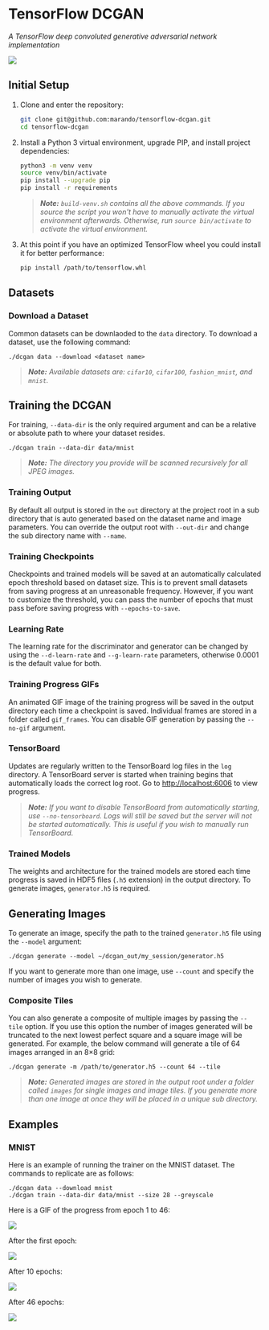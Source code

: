 # TensorFlow DCGAN
*A TensorFlow deep convoluted generative adversarial network implementation*

![](https://user-images.githubusercontent.com/4701701/55361420-29d9fe00-54a5-11e9-899c-6f72e6532c77.gif)  

## Initial Setup

1. Clone and enter the repository:
    ```bash
    git clone git@github.com:marando/tensorflow-dcgan.git
    cd tensorflow-dcgan
    ```

2. Install a Python 3 virtual environment, upgrade PIP, and install project 
   dependencies:
    ```bash
    python3 -m venv venv
    source venv/bin/activate
    pip install --upgrade pip
    pip install -r requirements
    ```

    >***Note:** `build-venv.sh` contains all the above commands. If you source 
    the script you won't have to manually activate the virtual environment 
    afterwards. Otherwise, run `source bin/activate` to activate the virtual 
    environment.*
3. At this point if you have an optimized TensorFlow wheel you could install it
   for better performance:
    ```bash
    pip install /path/to/tensorflow.whl
    ```
       

## Datasets

### Download a Dataset

Common datasets can be downlaoded to the `data` directory. To download a 
dataset, use the following command:
```
./dcgan data --download <dataset name>
```
>***Note:** Available datasets are: `cifar10`, `cifar100`, `fashion_mnist`, and 
`mnist`.*


## Training the DCGAN

For training, `--data-dir` is the only required argument and can be a relative 
or absolute path to where your dataset resides. 
```
./dcgan train --data-dir data/mnist
```
>***Note:** The directory you provide will be scanned recursively for all JPEG 
images.*

### Training Output
By default all output is stored in the `out` directory at the project root in a
sub directory that is auto generated based on the dataset name and image 
parameters. You can override the output root with `--out-dir` and change the 
sub directory name with `--name`.

### Training Checkpoints
Checkpoints and trained models will be saved at an automatically calculated 
epoch threshold based on dataset size. This is to prevent small datasets from 
saving progress at an unreasonable frequency. However, if you want to customize
the threshold, you can pass the number of epochs that must pass before saving 
progress with `--epochs-to-save`.

### Learning Rate
The learning rate for the discriminator and generator can be changed by using
the `--d-learn-rate` and `--g-learn-rate` parameters, otherwise 0.0001 is the 
default value for both.

### Training Progress GIFs
An animated GIF image of the training progress will be saved in the output 
directory each time a checkpoint is saved. Individual frames are stored in a
folder called `gif_frames`. You can disable GIF generation by passing the 
`--no-gif` argument.
    
### TensorBoard
Updates are regularly written to the TensorBoard log files in the `log` 
directory. A TensorBoard server is started when training begins that 
automatically loads the correct log root. Go to 
[http://localhost:6006](http://localhost:6006) to view progress.

>***Note:** If you want to disable TensorBoard from automatically starting, use
`--no-tensorboard`. Logs will still be saved but the server will not be started
automatically. This is useful if you wish to manually run TensorBoard.*

### Trained Models
The weights and architecture for the trained models are stored each time 
progress is saved in HDF5 files (`.h5` extension) in the output directory. To 
generate images, `generator.h5` is required.


## Generating Images
To generate an image, specify the path to the trained `generator.h5` file using
the `--model` argument:
```
./dcgan generate --model ~/dcgan_out/my_session/generator.h5
```

If you want to generate more than one image, use `--count` and specify the 
number of images you wish to generate. 

### Composite Tiles
You can also generate a composite of multiple images by passing the `--tile` 
option. If you use this option the number of images generated will be truncated
to the next lowest perfect square and a square image will be generated. For 
example, the below command will generate a tile of 64 images arranged in an 8×8 
grid:
```
./dcgan generate -m /path/to/generator.h5 --count 64 --tile
```

>***Note:** Generated images are stored in the output root under a folder called
`images` for single images and image tiles. If you generate more than 
one image at once they will be placed in a unique sub directory.*

## Examples

### MNIST

Here is an example of running the trainer on the MNIST dataset. The commands to
replicate are as follows:

```
./dcgan data --download mnist
./dcgan train --data-dir data/mnist --size 28 --greyscale
```

Here is a GIF of the progress from epoch 1 to 46:

![](https://user-images.githubusercontent.com/4701701/55361420-29d9fe00-54a5-11e9-899c-6f72e6532c77.gif) 

After the first epoch:

![](https://user-images.githubusercontent.com/4701701/55361469-3a8a7400-54a5-11e9-95aa-9d1bdd404dad.jpg)

After 10 epochs:

![](https://user-images.githubusercontent.com/4701701/55361475-41b18200-54a5-11e9-87b4-680b124f7d44.jpg)

After 46 epochs:

![](https://user-images.githubusercontent.com/4701701/55361484-48d89000-54a5-11e9-9373-2a00bffc5cee.jpg)
